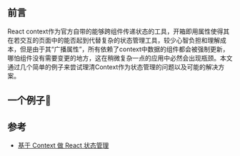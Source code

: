 ## 前言

React context作为官方自带的能够跨组件传递状态的工具，开箱即用属性使得其在若交互的页面中的能否起到代替复杂的状态管理工具，较少心智负担和理解成本，但是由于其“广播属性”，所有依赖了context中数据的组件都会被强制更新，哪怕组件没有需要变更的地方，这在稍微复杂一点的应用中必然会出现瓶颈。本文通过几个简单的例子来尝试理清Context作为状态管理的问题以及可能的解决方案。

## 一个例子🌰






## 参考
- [基于 Context 做 React 状态管理](https://zhuanlan.zhihu.com/p/607970423)